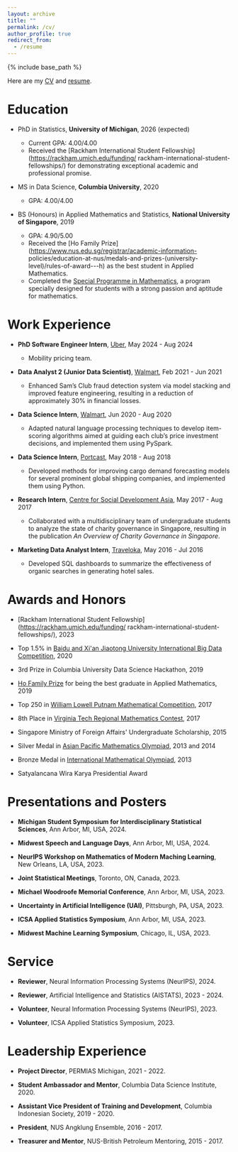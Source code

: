 ```yaml
---
layout: archive
title: ""
permalink: /cv/
author_profile: true
redirect_from:
  - /resume
---
```


{% include base_path %}

Here are my [CV](http://k-wib.github.io/files/cv_wibisono_may_24.pdf) and [resume](http://k-wib.github.io/files/resume_wibisono_may_24.pdf).

Education
======
* PhD in Statistics, **University of Michigan**, 2026 (expected)
	* Current GPA: 4.00/4.00
	* Received the [Rackham International Student Fellowship](https://rackham.umich.edu/funding/	rackham-international-student-fellowships/) for demonstrating exceptional academic and 		professional promise.

* MS in Data Science, **Columbia University**, 2020
	* GPA: 4.00/4.00

* BS (Honours) in Applied Mathematics and Statistics, **National University of Singapore**, 2019
	* GPA: 4.90/5.00
	* Received the [Ho Family Prize](https://www.nus.edu.sg/registrar/academic-information-		policies/education-at-nus/medals-and-prizes-(university-level)/rules-of-award---h) as the 	best student in Applied Mathematics.
	* Completed the [Special Programme in Mathematics](https://www.math.nus.edu.sg/ug/spm/), a 	program specially designed for students with a strong passion and aptitude for mathematics.

Work Experience
======
* **PhD Software Engineer Intern**, [Uber](https://www.uber.com/), May 2024 - Aug 2024
	* Mobility pricing team.

* **Data Analyst 2 (Junior Data Scientist)**, [Walmart](https://www.walmart.com/), Feb 2021 - Jun 2021
	* Enhanced Sam’s Club fraud detection system via model stacking and improved feature engineering, resulting in a reduction of approximately 30% in financial losses.

* **Data Science Intern**, [Walmart](https://www.walmart.com/), Jun 2020 - Aug 2020
	* Adapted natural language processing techniques to develop item-scoring algorithms aimed at 	guiding each club’s price investment decisions, and implemented them using PySpark.

* **Data Science Intern**, [Portcast](https://portcast.io/), May 2018 - Aug 2018
	* Developed methods for improving cargo demand forecasting models for several prominent 	global shipping companies, and implemented them using Python.

* **Research Intern**, [Centre for Social Development Asia](https://fass.nus.edu.sg/swk/csda-overview/), May 2017 - Aug 2017
	* Collaborated with a multidisciplinary team of undergraduate students to analyze the state 	of charity governance in Singapore, resulting in the publication _An Overview of Charity 	Governance in Singapore_.

* **Marketing Data Analyst Intern**, [Traveloka](https://www.traveloka.com/en-id/), May 2016 - Jul 2016
	* Developed SQL dashboards to summarize the effectiveness of organic searches in generating 	hotel sales.

  
Awards and Honors
======
* [Rackham International Student Fellowship](https://rackham.umich.edu/funding/	rackham-international-student-fellowships/), 2023

* Top 1.5% in [Baidu and Xi'an Jiaotong University International Big Data Competition](https://aistudio.baidu.com/aistudio/competition/detail/91/0/introduction), 2020

* 3rd Prize in Columbia University Data Science Hackathon, 2019

* [Ho Family Prize](https://www.nus.edu.sg/registrar/academic-information-policies/education-at-nus/medals-and-prizes-(university-level)/rules-of-award---h) for being the best graduate in Applied Mathematics, 2019

* Top 250 in [William Lowell Putnam Mathematical Competition](https://www.maa.org/math-competitions/putnam-competition), 2017

* 8th Place in [Virginia Tech Regional Mathematics Contest](https://personal.math.vt.edu/plinnell/Vtregional/), 2017

* Singapore Ministry of Foreign Affairs' Undergraduate Scholarship, 2015

* Silver Medal in [Asian Pacific Mathematics Olympiad](https://www.apmo-official.org/), 2013 and 2014

* Bronze Medal in [International Mathematical Olympiad](https://www.imo-official.org/), 2013

* Satyalancana Wira Karya Presidential Award


Presentations and Posters
======
* **Michigan Student Symposium for Interdisciplinary Statistical Sciences**, Ann Arbor, MI, USA, 2024.

* **Midwest Speech and Language Days**, Ann Arbor, MI, USA, 2024.

* **NeurIPS Workshop on Mathematics of Modern Maching Learning**, New Orleans, LA, USA, 2023.

* **Joint Statistical Meetings**, Toronto, ON, Canada, 2023.

* **Michael Woodroofe Memorial Conference**, Ann Arbor, MI, USA, 2023.

* **Uncertainty in Artificial Intelligence (UAI)**, Pittsburgh, PA, USA, 2023.

* **ICSA Applied Statistics Symposium**, Ann Arbor, MI, USA, 2023.

* **Midwest Machine Learning Symposium**, Chicago, IL, USA, 2023.

Service
======
* **Reviewer**, Neural Information Processing Systems (NeurIPS), 2024.

* **Reviewer**, Artificial Intelligence and Statistics (AISTATS), 2023 - 2024.

* **Volunteer**, Neural Information Processing Systems (NeurIPS), 2023.

* **Volunteer**, ICSA Applied Statistics Symposium, 2023.


Leadership Experience
======
* **Project Director**, PERMIAS Michigan, 2021 - 2022.

* **Student Ambassador and Mentor**, Columbia Data Science Institute, 2020.

* **Assistant Vice President of Training and Development**, Columbia Indonesian Society, 2019 - 2020.

* **President**, NUS Angklung Ensemble, 2016 - 2017.

* **Treasurer and Mentor**, NUS-British Petroleum Mentoring, 2015 - 2017.